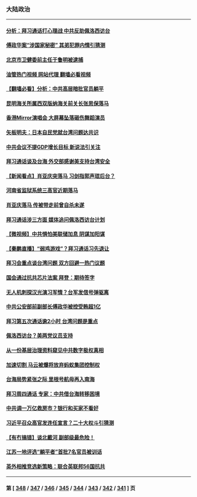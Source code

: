 ### 大陆政治
---
#### [分析：拜习通话打心理战 中共反助佩洛西访台](../../pages/ncid277/n13791491.md?07292045) 
#### [傅政华案“涉国家秘密” 其弟犯罪内情引猜测](../../pages/ncid277/n13791277.md?07292045) 
#### [北京市卫健委前主任于鲁明被逮捕](../../pages/ncid277/n13791595.md?07292045) 
#### [油管热门视频 网站代理 翻墙必看视频](http://209.222.30.114:81/youtube.html?07292045)
#### [【翻墙必看】分析：中共高层暗批官员躺平](../../pages/ncid277/n13791508.md?07292045) 
#### [昆明海关所属西双版纳海关前关长张思保落马](../../pages/ncid277/n13791535.md?07292045) 
#### [香港Mirror演唱会 大屏幕坠落砸伤舞蹈演员](../../pages/ncid277/n13791432.md?07292045) 
#### [矢板明夫：日本自民党就台湾问题达共识](../../pages/ncid277/n13791453.md?07292045) 
#### [中共会议不提GDP增长目标 新说法引关注](../../pages/ncid277/n13791308.md?07292045) 
#### [拜习通话谈及台海 外交部感谢美支持台湾安全](../../pages/ncid277/n13791362.md?07292045) 
#### [【新闻看点】肖亚庆突落马 习剑指郭声琨后台？](../../pages/ncid277/n13791209.md?07292045) 
#### [河南省监狱系统三高官近期落马](../../pages/ncid277/n13791029.md?07292045) 
#### [肖亚庆落马 传被带走前曾自杀未遂](../../pages/ncid277/n13791246.md?07292045) 
#### [拜习通话涉三方面 媒体追问佩洛西访台计划](../../pages/ncid277/n13791239.md?07292045) 
#### [【微视频】中共惧怕美联储加息 阴谋加阳谋](../../pages/ncid277/n13790956.md?07292045) 
#### [【秦鹏直播】“弱鸡游戏”？拜习通话习先退让](../../pages/ncid277/n13791189.md?07292045) 
#### [拜习会重点谈台湾问题 双方回避一热门议题](../../pages/ncid277/n13791175.md?07292045) 
#### [国会通过抗共芯片法案 拜登：期待签字](../../pages/ncid277/n13791153.md?07292045) 
#### [无人机刺探汉光演习军情？台军发信号弹驱离](../../pages/ncid277/n13791045.md?07292045) 
#### [中共公安部前副部长傅政华被控受贿超1亿](../../pages/ncid277/n13791123.md?07292045) 
#### [拜习第五次通话逾2小时 台湾问题是重点](../../pages/ncid277/n13791055.md?07292045) 
#### [佩洛西访台？美两党议员支持](../../pages/ncid277/n13791014.md?07292045) 
#### [从一份基层治理资料窥见中共数字极权真相](../../pages/ncid277/n13790338.md?07292045) 
#### [加速切割 马云被爆将放弃蚂蚁集团控制权](../../pages/ncid277/n13791088.md?07292045) 
#### [台海局势紧张之际 里根号航母再入南海](../../pages/ncid277/n13791053.md?07292045) 
#### [拜习周四通话 专家：中共借台海转移困境](../../pages/ncid277/n13791016.md?07292045) 
#### [中共调一万亿救房市？银行和买家不看好](../../pages/ncid277/n13790959.md?07292045) 
#### [习近平召众高官发连任宣言？二十大权斗引猜测](../../pages/ncid277/n13790478.md?07292045) 
#### [【有冇搞错】谈北戴河 副部级最危险！](../../pages/ncid277/n13790376.md?07292045) 
#### [江苏一地评选“躺平者”首批7名官员被训话](../../pages/ncid277/n13790845.md?07292045) 
#### [英外相推竞选新策略：联合英联邦56国抗共](../../pages/ncid277/n13790871.md?07292045) 

---
#### 第 [ [348](./348.md?07292045) / [347](./347.md?07292045) / [346](./346.md?07292045) / [345](./345.md?07292045) / [344](./344.md?07292045) / [343](./343.md?07292045) / [342](./342.md?07292045) / [341](./341.md?07292045) ] 页
